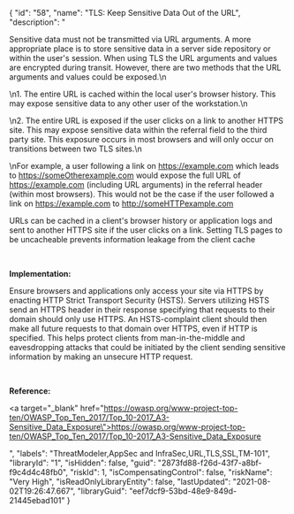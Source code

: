 {
  "id": "58",
  "name": "TLS: Keep Sensitive Data Out of the URL",
  "description": "<p>Sensitive data must not be transmitted via URL arguments. A more appropriate place is to store sensitive data in a server side repository or within the user's session. When using TLS the URL arguments and values are encrypted during transit. However, there are two methods that the URL arguments and values could be exposed.\n</p><p>\n1. The entire URL is cached within the local user's browser history. This may expose sensitive data to any other user of the workstation.\n</p><p>\n2. The entire URL is exposed if the user clicks on a link to another HTTPS site. This may expose sensitive data within the referral field to the third party site. This exposure occurs in most browsers and will only occur on transitions between two TLS sites.\n</p><p>\nFor example, a user following a link on https://example.com which leads to https://someOtherexample.com would expose the full URL of https://example.com (including URL arguments) in the referral header (within most browsers). This would not be the case if the user followed a link on https://example.com to http://someHTTPexample.com</p><p>URLs can be cached in a client's browser history or application logs and sent to another HTTPS site if the user clicks on a link. Setting TLS pages to be uncacheable prevents information leakage from the client cache</p><p><br /></p><p><b>Implementation:</b></p><p>Ensure browsers and applications only access your site via HTTPS by enacting HTTP Strict Transport Security (HSTS). Servers utilizing HSTS send an HTTPS header in their response specifying that requests to their domain should only use HTTPS. An HSTS-complaint client should then make all future requests to that domain over HTTPS, even if HTTP is specified. This helps protect clients from man-in-the-middle and eavesdropping attacks that could be initiated by the client sending sensitive information by making an unsecure HTTP request.</p><p><br /></p><p><b>Reference:</b></p><p><a target=\"_blank\" href=\"https://owasp.org/www-project-top-ten/OWASP_Top_Ten_2017/Top_10-2017_A3-Sensitive_Data_Exposure\">https://owasp.org/www-project-top-ten/OWASP_Top_Ten_2017/Top_10-2017_A3-Sensitive_Data_Exposure</a></p>",
  "labels": "ThreatModeler,AppSec and InfraSec,URL,TLS,SSL,TM-101",
  "libraryId": "1",
  "isHidden": false,
  "guid": "2873fd88-f26d-43f7-a8bf-f9c4d4c48fb0",
  "riskId": 1,
  "isCompensatingControl": false,
  "riskName": "Very High",
  "isReadOnlyLibraryEntity": false,
  "lastUpdated": "2021-08-02T19:26:47.667",
  "libraryGuid": "eef7dcf9-53bd-48e9-849d-21445ebad101"
}